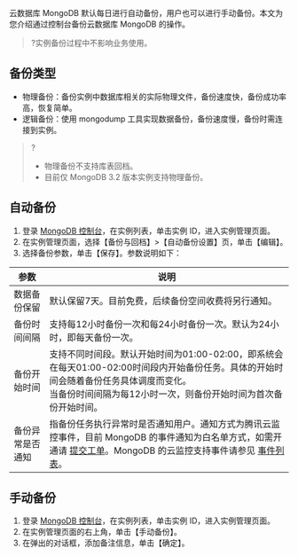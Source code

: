 
云数据库 MongoDB 默认每日进行自动备份，用户也可以进行手动备份。本文为您介绍通过控制台备份云数据库 MongoDB 的操作。
>?实例备份过程中不影响业务使用。

## 备份类型
- 物理备份：备份实例中数据库相关的实际物理文件，备份速度快，备份成功率高，恢复简单。
- 逻辑备份：使用 mongodump 工具实现数据备份，备份速度慢，备份时需连接到实例。
>?
>- 物理备份不支持库表回档。
>- 目前仅 MongoDB 3.2 版本实例支持物理备份。

## 自动备份
1. 登录 [MongoDB 控制台](https://console.cloud.tencent.com/mongodb)，在实例列表，单击实例 ID，进入实例管理页面。
2. 在实例管理页面，选择【备份与回档】>【自动备份设置】页，单击【编辑】。
3. 选择备份参数，单击【保存】。参数说明如下：
<table>
<thead><tr><th>参数</th><th>说明</th></tr></thead>
<tbody><tr>
<td>数据备份保留</td><td>默认保留7天。目前免费，后续备份空间收费将另行通知。</td></tr>
<tr>
<td>备份时间间隔</td><td>支持每12小时备份一次和每24小时备份一次。默认为24小时，即每天备份一次。</td></tr>
<tr>
<td>备份开始时间</td>
<td>支持不同时间段。默认开始时间为01:00-02:00，即系统会在每天01:00-02:00时间段内开始备份任务。具体的开始时间会随着备份任务具体调度而变化。<br>当备份时间间隔为每12小时一次，则备份开始时间为首次备份开始时间。</td></tr>
<tr>
<td>备份异常是否通知</td>
<td>指备份任务执行异常时是否通知用户。通知方式为腾讯云监控事件，目前 MongoDB 的事件通知为白名单方式，如需开通请 <a href="https://console.cloud.tencent.com/workorder/category">提交工单</a>。MongoDB 的云监控支持事件请参见 <a href="https://intl.cloud.tencent.com/document/product/248/32823">事件列表</a>。</td></tr>
</tbody></table>

## 手动备份
1. 登录 [MongoDB 控制台](https://console.cloud.tencent.com/mongodb)，在实例列表，单击实例 ID，进入实例管理页面。
2. 在实例管理页面的右上角，单击【手动备份】。
3. 在弹出的对话框，添加备注信息，单击【确定】。


